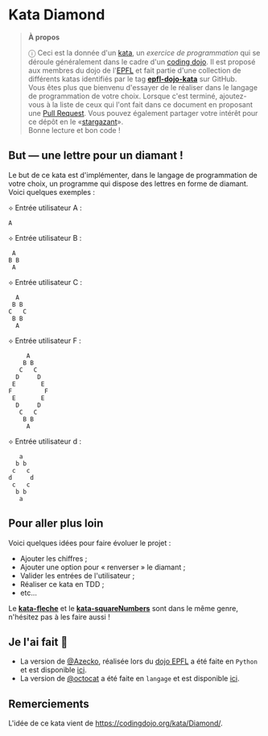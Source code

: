 # Kata Diamond

> **À propos**
>
> ⓘ Ceci est la donnée d'un [kata], un _exercice de programmation_ qui se
> déroule généralement dans le cadre d'un [coding dojo]. Il est proposé aux
> membres du dojo de l'[EPFL] et fait partie d'une collection de différents
> katas identifiés par le tag **[epfl-dojo-kata]** sur GitHub.  
> Vous êtes plus que bienvenu d'essayer de le réaliser dans le langage de
> programmation de votre choix. Lorsque c'est terminé, ajoutez-vous à la liste
> de ceux qui l'ont fait dans ce document en proposant une [Pull Request]. Vous
> pouvez également partager votre intérêt pour ce dépôt en le «[stargazant]».  
> Bonne lecture et bon code !

[kata]: https://fr.wikipedia.org/wiki/Coding_dojo#Kata
[coding dojo]: https://fr.wikipedia.org/wiki/Coding_dojo
[EPFL]: https://www.epfl.ch
[epfl-dojo-kata]: https://github.com/topics/epfl-dojo-kata
[Pull Request]: https://docs.github.com/en/pull-requests/collaborating-with-pull-requests/proposing-changes-to-your-work-with-pull-requests/about-pull-requests
[stargazant]: https://docs.github.com/en/get-started/exploring-projects-on-github/saving-repositories-with-stars


## But — une lettre pour un diamant !

Le but de ce kata est d'implémenter, dans le langage de programmation de votre
choix, un programme qui dispose des lettres en forme de diamant. Voici quelques
exemples :

⟡ Entrée utilisateur A :
```
A
```

⟡ Entrée utilisateur B :
```
 A
B B
 A
```

⟡ Entrée utilisateur C :
```
  A
 B B
C   C
 B B
  A
```

⟡ Entrée utilisateur F :
```
     A
    B B
   C   C
  D     D
 E       E
F         F
 E       E
  D     D
   C   C
    B B
     A
```

⟡ Entrée utilisateur d :
```
   a
  b b
 c   c
d     d
 c   c
  b b
   a
```


## Pour aller plus loin

Voici quelques idées pour faire évoluer le projet :
* Ajouter les chiffres ;
* Ajouter une option pour « renverser » le diamant ;
* Valider les entrées de l'utilisateur ;
* Réaliser ce kata en TDD ;
* etc...

Le **[kata-fleche](https://github.com/epfl-dojo/kata-fleche)** et le 
**[kata-squareNumbers](https://github.com/epfl-dojo/kata-squareNumbers)** sont
dans le même genre, n'hésitez pas à les faire aussi !


## Je l'ai fait 💪

* La version de [@Azecko](https://github.com/Azecko), réalisée lors du 
  [dojo EPFL](https://github.com/epfl-dojo/) a été faite en `Python` et est 
  disponible [ici](https://github.com/Azecko/kata-diamond).
* La version de [@octocat](https://github.com/octocat) a été faite en `langage`
  et est disponible [ici](https://#).


## Remerciements

L'idée de ce kata vient de https://codingdojo.org/kata/Diamond/.
